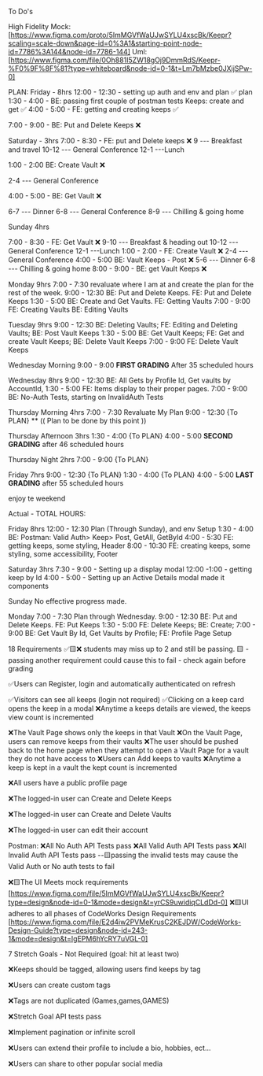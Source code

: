 To Do's 

High Fidelity Mock: 
  [https://www.figma.com/proto/5ImMGVfWaUJwSYLU4xscBk/Keepr?scaling=scale-down&page-id=0%3A1&starting-point-node-id=7786%3A144&node-id=7786-144]
Uml: 
  [https://www.figma.com/file/0Oh881I5ZW18gOj9DmmRdS/Keepr-%F0%9F%8F%81?type=whiteboard&node-id=0-1&t=Lm7bMzbe0JXijSPw-0]

PLAN: 
Friday - 8hrs
12:00 - 12:30 - setting up auth and env and plan ✅
plan
1:30 - 4:00 - BE: passing first couple of postman tests Keeps: create and get ✅
4:00 - 5:00 - FE: getting and creating keeps  ✅

7:00 - 9:00 - BE: Put and Delete Keeps ❌

Saturday - 3hrs
7:00 - 8:30 - FE: put and Delete keeps ❌
9 --- Breakfast and travel
10-12 --- General Conference
12-1 ---Lunch

1:00 - 2:00 BE: Create Vault ❌

2-4 --- General Conference

4:00 - 5:00 - BE: Get Vault ❌

6-7 --- Dinner
6-8 --- General Conference 
8-9 --- Chilling & going home

Sunday 4hrs

7:00 - 8:30 - FE: Get Vault ❌
9-10 --- Breakfast & heading out
10-12 --- General Conference
12-1 ---Lunch 
1:00 - 2:00 - FE: Create Vault ❌
2-4 --- General Conference 
4:00 - 5:00 BE: Vault Keeps - Post ❌
5-6 --- Dinner
6-8 --- Chilling & going home 
8:00 - 9:00 - BE: get Vault Keeps ❌

Monday 9hrs
7:00 - 7:30  revaluate where I am at and create the plan for the rest of the week.
9:00 - 12:30 BE: Put and Delete Keeps. FE: Put and Delete Keeps
1:30 - 5:00 BE: Create and Get Vaults. FE: Getting Vaults
7:00 - 9:00 FE: Creating Vaults BE: Editing Vaults

Tuesday 9hrs
9:00 - 12:30 BE: Deleting Vaults; FE: Editing and Deleting Vaults; BE: Post Vault Keeps
1:30 - 5:00 BE: Get Vault Keeps; FE: Get and create Vault Keeps; BE: Delete Vault Keeps
7:00 - 9:00 FE: Delete Vault Keeps

Wednesday Morning
9:00 - 9:00 **FIRST GRADING** After 35 scheduled hours

Wednesday 8hrs
9:00 - 12:30 BE: All Gets by Profile Id, Get vaults by AccountId, 
1:30 - 5:00 FE: Items display to their proper pages.
7:00 - 9:00 BE: No-Auth Tests, starting on InvalidAuth Tests

Thursday Morning 4hrs
7:00 - 7:30 Revaluate My Plan
9:00 - 12:30 {To PLAN}
** (( Plan to be done by this point ))

Thursday Afternoon 3hrs
1:30 - 4:00 {To PLAN}
4:00 - 5:00 **SECOND GRADING** after 46 scheduled hours

Thursday Night 2hrs
7:00 - 9:00 {To PLAN}

Friday 7hrs
9:00 - 12:30 {To PLAN}
1:30 - 4:00 {To PLAN}
4:00 - 5:00 **LAST GRADING** after 55 scheduled hours

enjoy te weekend

Actual - 
TOTAL HOURS:

Friday 8hrs
12:00 - 12:30 Plan (Through Sunday), and env Setup 
1:30 - 4:00 BE: Postman: Valid Auth> Keep> Post, GetAll, GetById
4:00 - 5:30 FE: getting keeps, some styling, Header
8:00 - 10:30 FE: creating keeps, some styling, some accessibility, Footer

Saturday 3hrs
7:30 - 9:00 - Setting up a display modal
12:00 -1:00 - getting keep by Id
4:00 - 5:00 - Setting up an Active Details modal made it components 

Sunday 
No effective progress made.

Monday 
7:00 - 7:30  Plan through Wednesday.
9:00 - 12:30 BE: Put and Delete Keeps. FE: Put Keeps
1:30 - 5:00 FE: Delete Keeps; BE: Create; 
7:00 - 9:00 BE: Get Vault By Id, Get Vaults by Profile; FE: Profile Page Setup

18 Requirements
✅🟨❌
  students may miss up to 2 and still be passing.
  🟨 - passing another requirement could cause this to fail - check again before grading

✅Users can Register, login and automatically authenticated on refresh

✅Visitors can see all keeps (login not required)
✅Clicking on a keep card opens the keep in a modal
❌Anytime a keeps details are viewed, the keeps view count is incremented

❌The Vault Page shows only the keeps in that Vault
❌On the Vault Page, users can remove keeps from their vaults
❌The user should be pushed back to the home page when they attempt to open a Vault Page for a vault they do not have access to
❌Users can Add keeps to vaults
❌Anytime a keep is kept in a vault the kept count is incremented

❌All users have a public profile page

❌The logged-in user can Create and Delete Keeps

❌The logged-in user can Create and Delete Vaults

❌The logged-in user can edit their account

Postman:
❌All No Auth API Tests pass
❌All Valid Auth API Tests pass
❌All Invalid Auth API Tests pass
  --🟨passing the invalid tests may cause the Valid Auth or No auth tests to fail

❌🟨The UI Meets mock requirements
  [https://www.figma.com/file/5ImMGVfWaUJwSYLU4xscBk/Keepr?type=design&node-id=0-1&mode=design&t=yrCS9uwidiqCLdDd-0]
❌🟨UI adheres to all phases of CodeWorks Design Requirements
  [https://www.figma.com/file/E2d4iw2PVMeKrusC2KEJDW/CodeWorks-Design-Guide?type=design&node-id=243-1&mode=design&t=IgEPM6hYcRY7uVGL-0]

7 Stretch Goals - Not Required (goal: hit at least two)

❌Keeps should be tagged, allowing users find keeps by tag

❌Users can create custom tags

❌Tags are not duplicated (Games,games,GAMES)

❌Stretch Goal API tests pass

❌Implement pagination or infinite scroll

❌Users can extend their profile to include a bio, hobbies, ect...

❌Users can share to other popular social media